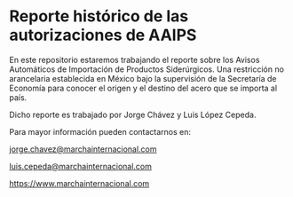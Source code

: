 # Reporte histórico de las autorizaciones de AAIPS

En este repositorio estaremos trabajando el reporte sobre los Avisos Automáticos de Importación de Productos Siderúrgicos. Una restricción no arancelaria establecida en México bajo la supervisión de la Secretaría de Economía para conocer el origen y el destino del acero que se importa al país.

Dicho reporte es trabajado por Jorge Chávez y Luis López Cepeda.

Para mayor información pueden contactarnos en:

jorge.chavez@marchainternacional.com

luis.cepeda@marchainternacional.com

https://www.marchainternacional.com